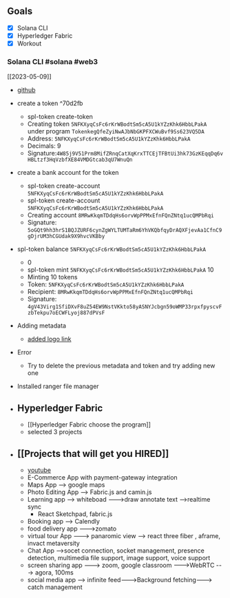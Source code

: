 ## Goals
- [x] Solana CLI
- [x] Hyperledger Fabric
- [x] Workout
### Solana CLI #solana #web3 
[[2023-05-09]]
- [github](https://github.com/Deepjyoti-Sarmah/Metadata_add_solana)
- create a token  ^70d2fb
	- spl-token create-token
	- Creating token `5NFKXyqCsFc6rKrWBodtSm5cA5U1kYZzKhk6HbbLPakA` under program `TokenkegQfeZyiNwAJbNbGKPFXCWuBvf9Ss623VQ5DA`
	- Address:  `5NFKXyqCsFc6rKrWBodtSm5cA5U1kYZzKhk6HbbLPakA`
	- Decimals:  9
	- Signature:`4W85j9V51Prm8MifZRnqCatXqKrxTTCEjTFBtUi3hk73GzKEqqDq6vHBLtzf3HqVzbfXE84VMDGtcab3qU7WnuQn`

- create a bank account for the token
	- spl-token create-account `5NFKXyqCsFc6rKrWBodtSm5cA5U1kYZzKhk6HbbLPakA`
	- spl-token create-account `5NFKXyqCsFc6rKrWBodtSm5cA5U1kYZzKhk6HbbLPakA`
	- Creating account `8MRwKkqmTDdqHs6orvWpPPMxEfnFQnZNtq1ucQMPbRqi`
	- Signature: `5oGQt9hh3hrS1BQJZURF6cynZgWYLTUMTaRm6YhVKQbfqyDrAQXFjevAa1CfnC9gDjrUM3hCGUdak9X9hvcVKBby`
- spl-token balance `5NFKXyqCsFc6rKrWBodtSm5cA5U1kYZzKhk6HbbLPakA`
	- 0
	-  spl-token mint `5NFKXyqCsFc6rKrWBodtSm5cA5U1kYZzKhk6HbbLPakA` 10
	- Minting 10 tokens
	- Token: `5NFKXyqCsFc6rKrWBodtSm5cA5U1kYZzKhk6HbbLPakA`
	- Recipient: `8MRwKkqmTDdqHs6orvWpPPMxEfnFQnZNtq1ucQMPbRqi`
	- Signature: `4gV43Virg1SfiDXvF8uZ54EW9NstVKkto58yASNYJcbgn59oWMP33rpxfpyscvFzbTekpu7oECWFLyoj887dPVsF`
- Adding metadata
	- [added logo link](https://raw.githubusercontent.com/Deepjyoti-Sarmah/photos/main/logo.png?token=GHSAT0AAAAAACCDPDNAZRDSZX233VDQE356ZC3MSOQ)
- Error 
	- Try to delete the previous metadata and token and try adding new one
- Installed ranger file manager
- ## Hyperledger Fabric
	- [[Hyperledger Fabric choose the program]]
	- selected 3 projects
- ## [[Projects that will get you HIRED]]
	- [youtube](https://www.youtube.com/watch?v=UQnucbThyFw&list=TLPQMTAwNTIwMjPPPa1D9Bs2cg&index=3)
	- E-Commerce App with payment-gateway integration
	- Maps App --> google maps
	- Photo Editing App --> Fabric.js and camin.js
	- Learning app --> whiteboad --->draw annotate text -->realtime sync
		- React Sketchpad, fabric.js
	- Booking app --> Calendly
	- food delivery app --->zomato
	- virtual tour App ---> panaromic view --> react three fiber , aframe, invact metaversity
	- Chat App -->socet connection, socket management, presence detection, multimedia file support, image support, voice support
	- screen sharing app ---> zoom, google classroom --->WebRTC ---> agora, 100ms
	- social media app --> infinite feed--->Background fetching---> catch management